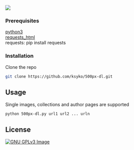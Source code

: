 <a href="https://www.gnu.org/licenses/gpl-3.0" alt="License: GPLv3"><img src="https://img.shields.io/badge/License-GPL%20v3-blue.svg"></a>

### Prerequisites

[python3](https://www.python.org/downloads/) <br>
[requests_html](https://github.com/psf/requests-html)<br>
requests: pip install requests<br>

### Installation
 
Clone the repo
```sh
git clone https://github.com/ksyko/500px-dl.git
```

## Usage

Single images, collections and author pages are supported <br>
```
python 500px-dl.py url1 url2 ... urln
```

## License

[![GNU GPLv3 Image](https://www.gnu.org/graphics/gplv3-127x51.png)](http://www.gnu.org/licenses/gpl-3.0.en.html)  
